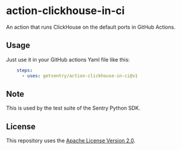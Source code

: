 # action-clickhouse-in-ci
An action that runs ClickHouse on the default ports in GitHub Actions.

##  Usage

Just use it in your GitHub actions Yaml file like this:
```yaml
    steps:
      - uses: getsentry/action-clickhouse-in-ci@v1
```

## Note

This is used by the test suite of the Sentry Python SDK.

## License

This repository uses the [Apache License Version 2.0](/LICENSE).